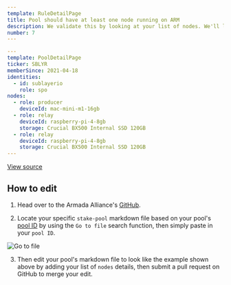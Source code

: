 ```yaml
---
template: RuleDetailPage
title: Pool should have at least one node running on ARM
description: We validate this by looking at your list of nodes. We'll look for at least one node that is running on an ARM device.
number: 7
---
```


```yaml
---
template: PoolDetailPage
ticker: SBLYR
memberSince: 2021-04-18
identities: 
  - id: sublayerio
    role: spo
nodes:
  - role: producer
    deviceId: mac-mini-m1-16gb
  - role: relay 
    deviceId: raspberry-pi-4-8gb
    storage: Crucial BX500 Internal SSD 120GB
  - role: relay 
    deviceId: raspberry-pi-4-8gb
    storage: Crucial BX500 Internal SSD 120GB
---
```
[View source](https://github.com/armada-alliance/armada-alliance/blob/main/services/website/content/en/stake-pools/8264de3cdb1798dd8758e24cda5101184b44543e7c4421c7815f9ed8.md)

## How to edit

1. Head over to the Armada Alliance's [GitHub](https://github.com/armada-alliance/armada-alliance).

2. Locate your specific `stake-pool` markdown file based on your pool's [pool ID](/en/terms/pool-id.md) by using the `Go to file` search function,  then simply paste in your `pool ID`.

![Go to file](https://github.com/armada-alliance/assets/blob/gh-pages/rule1.png?raw=true)

3. Then edit your pool's markdown file to look like the example shown above by adding your list of `nodes` details, then submit a pull request on GitHub to merge your edit.